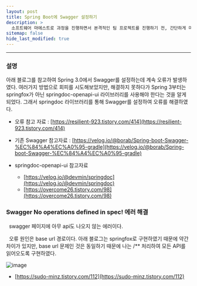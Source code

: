 ```yaml
---
layout: post
title: Spring Boot에 Swagger 설정하기
description: >
  소프트웨어 마에스트로 과정을 진행하면서 본격적인 팀 프로젝트를 진행하기 전, 간단하게 미니 프로젝트를 진행하기로 하였다. 나는 백엔드 파트를 담당하여 Spring Boot를 통한 API 서버 개발을 하게 되었고, Swagger를 통해 API 문서 생성을 자동화하고자 한다.
sitemap: false
hide_last_modified: true
---
```


---

### 설명

아래 블로그를 참고하여 Spring 3.0에서 Swagger를 설정하는데 계속 오류가 발생하였다. 여러가지 방법으로 회피를 시도해보았지만, 해결하지 못하다가 Spring 3부터는 springfox가 아닌 springdoc-openapi-ui 라이브러리를 사용해야 한다는 것을 알게 되었다. 그래서 springdoc 라이브러리를 통해 Swagger를 설정하여 오류를 해결하였다.

- 오류 참고 자료 : [https://resilient-923.tistory.com/414](https://resilient-923.tistory.com/414)

- 기존 Swagger 참고자료 : [https://velog.io/@borab/Spring-boot-Swagger-%EC%84%A4%EC%A0%95-gradle](https://velog.io/@borab/Spring-boot-Swagger-%EC%84%A4%EC%A0%95-gradle)

- springdoc-openapi-ui 참고자료
  - [https://velog.io/@devmin/springdoc](https://velog.io/@devmin/springdoc)
  - [https://overcome26.tistory.com/98](https://overcome26.tistory.com/98)

### Swagger No operations defined in spec! 에러 해결

&nbsp; swagger 페이지에 아무 api도 나오지 않는 에러이다.

&nbsp; 오류 원인은 base url 경로이다. 아래 블로그는 springfox로 구현하였기 때문에 약간 차이가 있지만, base url 문제인 것은 동일하기 때문에 나는 /\*\* 처리하여 모든 API를 읽어오도록 구현하였다.

![image](https://user-images.githubusercontent.com/68031450/244893853-d5977f79-2919-4d59-97eb-373a5d267230.png)

- [https://sudo-minz.tistory.com/112](https://sudo-minz.tistory.com/112)

